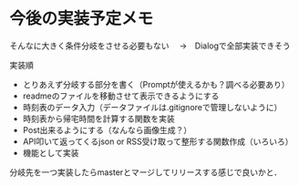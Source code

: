 ﻿# 今後の実装予定メモ

そんなに大きく条件分岐をさせる必要もない
　→　Dialogで全部実装できそう

実装順
- とりあえず分岐する部分を書く（Promptが使えるかも？調べる必要あり）
- readmeのファイルを移動させて表示できるようにする
- 時刻表のデータ入力（データファイルは.gitignoreで管理しないように）
- 時刻表から帰宅時間を計算する関数を実装
- Post出来るようにする（なんなら画像生成？）
- API叩いて返ってくるjson or RSS受け取って整形する関数作成（いろいろ）
- 機能として実装

分岐先を一つ実装したらmasterとマージしてリリースする感じで良いかと．
